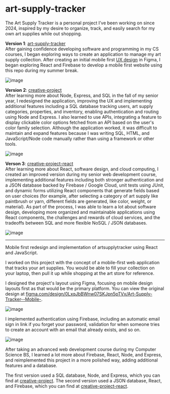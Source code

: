 # art-supply-tracker

The Art Supply Tracker is a personal project I’ve been working on since 2024, inspired by my desire to organize, track, and easily search for my own art supplies while out shopping.

**Version 1**: [art-supply-tracker](https://github.com/roryhackney/art-supply-tracker)  
After gaining confidence developing software and programming in my CS courses, I began exploring ways to create an application to manage my art supply collection. After creating an initial mobile first [UX design](https://www.figma.com/design/0LxqJbBWnw07SKJpn5pTVx/Art-Supply-Tracker--Mobile-) in Figma, I began exploring React and Firebase to develop a mobile first website using this repo during my summer break.

![image](https://github.com/user-attachments/assets/9d7b3e59-3353-4961-8f7b-1153babeff92)

  
**Version 2**: [creative-project](https://github.com/roryhackney/creative-project)  
After learning more about Node, Express, and SQL in the fall of my senior year, I redesigned the application, improving the UX and implementing additional features including a SQL database tracking users, art supply categories, properties, and inventory, enabling authentication and routing using Node and Express. I also learned to use APIs, integrating a feature to display clickable color options fetched from an API based on the user's color family selection. Although the application worked, it was difficult to maintain and expand features because I was writing SQL, HTML, and JavaScript/Node code manually rather than using a framework or other tools.

![image](https://github.com/user-attachments/assets/3f7f95d3-1ab8-4ad9-956a-043fae39d368)
  

**Verson 3**: [creative-project-react](https://github.com/roryhackney/creative-project-react)  
After learning more about React, software design, and cloud computing, I created an improved version during my senior web development course, implementing additional features including both stronger authentication and a JSON database backed by Firebase / Google Cloud, unit tests using JUnit, and dynamic forms utilizing React components that generate fields based on user choices (for example, after selecting a category of art supply like paintbrush or yarn, different fields are generated, like color, weight, or material). As part of the process, I was able to learn a lot about software design, developing more organized and maintainable applications using React components, the challenges and rewards of cloud services, and the tradeoffs between SQL and more flexible NoSQL / JSON databases.

![image](https://github.com/user-attachments/assets/653a03e7-ef88-4768-a1b3-e5558fdc8e57)

---

Mobile first redesign and implementation of artsupplytracker using React and JavaScript.

I worked on this project with the concept of a mobile-first web application that tracks your art supplies.
You would be able to fill your collection on your laptop, then pull it up while shopping at the art store for reference.

I designed the project's layout using Figma, focusing on mobile design layouts first as that would be the primary platform.
You can view the original design at [figma.com/design/0LxqJbBWnw07SKJpn5pTVx/Art-Supply-Tracker--Mobile-](https://www.figma.com/design/0LxqJbBWnw07SKJpn5pTVx/Art-Supply-Tracker--Mobile-).

![image](https://github.com/user-attachments/assets/d359fdb9-3b77-40d5-b73f-c284d8303d79)  

I implemented authentication using Firebase, including an automatic email sign in link if you forget your password,
validation for when someone tries to create an account with an email that already exists, and so on.

![image](https://github.com/user-attachments/assets/3729b5f2-78bf-4503-8d56-56423b818411)  

After taking an advanced web development course during my Computer Science BS, I learned a lot more about Firebase, React, Node, and Express, and reimplemented this project in a more polished way, adding additional features and a database. 

The first version used a SQL database, Node, and Express, which you can find at [creative-project](https://github.com/roryhackney/creative-project).
The second version used a JSON database, React, and Firebase, which you can find at [creative-project-react](https://github.com/roryhackney/creative-project-react).
